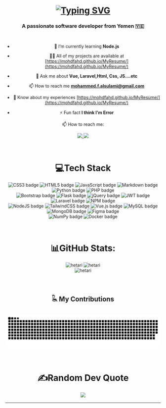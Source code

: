 <h1 align="center">
  <a href="https://git.io/typing-svg">
    <img src="https://readme-typing-svg.demolab.com?font=Quicksand&weight=500&size=40&duration=4000&pause=1000&color=10CDACFF&center=true&vCenter=true&random=false&width=550&height=100&lines=Hello+there+;I+Think+I'm+Error!" alt="Typing SVG" />
  </a>
</h1>

<h3 align="center">A passionate software developer from Yemen 🇾🇪</h3>

<br/>

<div align=center>

- 🌱 I’m currently learning **Node.js**

- 👨‍💻 All of my projects are available at [https://mohdfahd.github.io/MyResume/](https://mohdfahd.github.io/MyResume/)

- 💬 Ask me about **Vue, Laravel,Html, Css, JS....etc**

- 📫 How to reach me **mohammed.f.alsulami@gmail.com**

- 📄 Know about my experiences [https://mohdfahd.github.io/MyResume/](https://mohdfahd.github.io/MyResume/)

- ⚡ Fun fact **I think I'm Error**

📫 How to reach me:

</div>

<div align="center"> 
  <a href="mailto:mohammed.f.alsulami@gmail.com">
    <img src="https://img.shields.io/badge/Gmail-333333?style=for-the-badge&logo=gmail&logoColor=red" />
  </a>
  <a href="https://t.me/md524" target="_blank">
    <img src="https://img.shields.io/badge/Telegram-2CA5E0?style=for-the-badge&logo=telegram&logoColor=white" target="_blank" />
  </a>
<!--   <a href="https://salesp07.github.io" target="_blank">
     <img src="https://img.shields.io/badge/Portfolio-FF5722?style=for-the-badge&logo=todoist&logoColor=white" target="_blank" />
  </a> -->
</div>

<br/>
<br/>

<div align=center>
  <h1>💻Tech Stack</h1>
  <img src="https://img.shields.io/badge/css3-%231572B6.svg?style=for-the-badge&logo=css3&logoColor=white" alt="CSS3 badge">
  <img src="https://img.shields.io/badge/html5-%23E34F26.svg?style=for-the-badge&logo=html5&logoColor=white" alt="HTML5 badge">
  <img src="https://img.shields.io/badge/javascript-%23323330.svg?style=for-the-badge&logo=javascript&logoColor=%23F7DF1E" alt="JavaScript badge">
  <img src="https://img.shields.io/badge/markdown-%23000000.svg?style=for-the-badge&logo=markdown&logoColor=white" alt="Markdown badge">
  <img src="https://img.shields.io/badge/python-3670A0?style=for-the-badge&logo=python&logoColor=ffdd54" alt="Python badge">
  <img src="https://img.shields.io/badge/php-%23777BB4.svg?style=for-the-badge&logo=php&logoColor=white" alt="PHP badge">
  <br/>
  <img src="https://img.shields.io/badge/bootstrap-%23563D7C.svg?style=for-the-badge&logo=bootstrap&logoColor=white" alt="Bootstrap badge">
  <img src="https://img.shields.io/badge/flask-%23000.svg?style=for-the-badge&logo=flask&logoColor=white" alt="Flask badge">
  <img src="https://img.shields.io/badge/jquery-%230769AD.svg?style=for-the-badge&logo=jquery&logoColor=white" alt="jQuery badge">
  <img src="https://img.shields.io/badge/JWT-black?style=for-the-badge&logo=JSON%20web%20tokens" alt="JWT badge">
  <img src="https://img.shields.io/badge/laravel-%23FF2D20.svg?style=for-the-badge&logo=laravel&logoColor=white" alt="Laravel badge">
  <img src="https://img.shields.io/badge/NPM-%23000000.svg?style=for-the-badge&logo=npm&logoColor=white" alt="NPM badge">
  <br/>
  <img src="https://img.shields.io/badge/node.js-6DA55F?style=for-the-badge&logo=node.js&logoColor=white" alt="NodeJS badge">
  <img src="https://img.shields.io/badge/tailwindcss-%2338B2AC.svg?style=for-the-badge&logo=tailwind-css&logoColor=white" alt="TailwindCSS badge">
  <img src="https://img.shields.io/badge/vuejs-%2335495e.svg?style=for-the-badge&logo=vuedotjs&logoColor=%234FC08D" alt="Vue.js badge">
  <img src="https://img.shields.io/badge/mysql-%2300f.svg?style=for-the-badge&logo=mysql&logoColor=white" alt="MySQL badge">
  <img src="https://img.shields.io/badge/MongoDB-%234ea94b.svg?style=for-the-badge&logo=mongodb&logoColor=white" alt="MongoDB badge">
  <img src="https://img.shields.io/badge/figma-%23F24E1E.svg?style=for-the-badge&logo=figma&logoColor=white" alt="Figma badge">
  <br/>
  <img src="https://img.shields.io/badge/numpy-%23013243.svg?style=for-the-badge&logo=numpy&logoColor=white" alt="NumPy badge">
  <img src="https://img.shields.io/badge/docker-%230db7ed.svg?style=for-the-badge&logo=docker&logoColor=white" alt="Docker badge">
</div>

<br/>
<br/>

<div align=center>
  <h1>📊GitHub Stats:</h1>
  <img src="https://github-readme-stats.vercel.app/api?username=MohdFahd&theme=transparent&hide_border=true&include_all_commits=false&count_private=true" alt="hetari" />
  <img  src="https://github-readme-streak-stats.herokuapp.com/?user=MohdFahd&theme=transparent&hide_border=true" alt="hetari" />
  <br />
  <img  src="https://github-readme-stats.vercel.app/api/top-langs/?username=MohdFahd&theme=transparent&hide_border=true&include_all_commits=false&count_private=true&layout=compact" alt="hetari" />
</div>

<br/>
<br/>

<div align=center>
  <h2>𓆘 My Contributions</h2>
  <br>
  <picture>
  <source
    media="(prefers-color-scheme: dark)"
    srcset="https://raw.githubusercontent.com/mohdfahd/mohdfahd/output/github-contribution-grid-snake-dark.svg"
  />
  <source
    media="(prefers-color-scheme: light)"
    srcset="https://raw.githubusercontent.com/mohdfahd/mohdfahd/output/github-contribution-grid-snake.svg"
  />
  <img
    alt="github contribution grid snake animation"
    src="https://raw.githubusercontent.com/mohdfahd/mohdfahd/output/github-contribution-grid-snake.svg"
  />
</picture>
</div>

<br/>
<br/>

<div align=center>
  <h1>✍️Random Dev Quote</h1>
  <p align="center">
    <img src="https://quotes-github-readme.vercel.app/api?type=horizontal&theme=transparent"/>
  </p>
</div>

---
